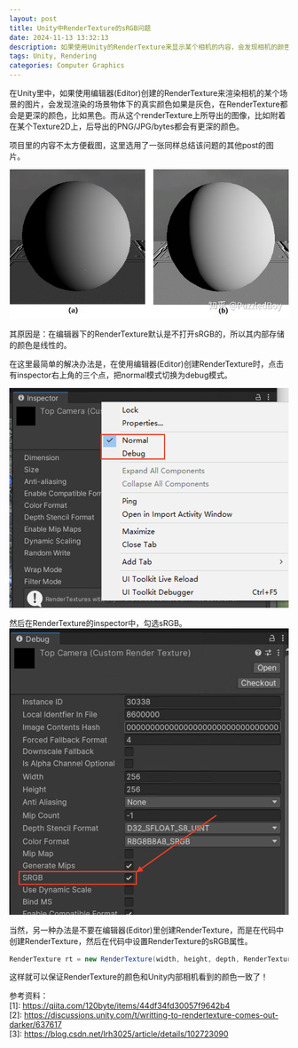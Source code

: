 ```yaml
---
layout: post
title: Unity中RenderTexture的sRGB问题
date: 2024-11-13 13:32:13
description: 如果使用Unity的RenderTexture来显示某个相机的内容，会发现相机的颜色和RenderTexture的颜色不一致。这是因为RenderTexture默认不打开sRGB，导致其内部存储的颜色其实是线性的。
tags: Unity, Rendering
categories: Computer Graphics
---
```


在Unity里中，如果使用编辑器(Editor)创建的RenderTexture来渲染相机的某个场景的图片，会发现渲染的场景物体下的真实颜色如果是灰色，在RenderTexture都会是更深的颜色，比如黑色。而从这个renderTexture上所导出的图像，比如附着在某个Texture2D上，后导出的PNG/JPG/bytes都会有更深的颜色。

项目里的内容不太方便截图，这里选用了一张同样总结该问题的其他post的图片。

![](/assets/img/post/24-11-13-render-texture-srgb/3.png)

其原因是：在编辑器下的RenderTexture默认是不打开sRGB的，所以其内部存储的颜色是线性的。

在这里最简单的解决办法是，在使用编辑器(Editor)创建RenderTexture时，点击有inspector右上角的三个点，把normal模式切换为debug模式。

![](/assets/img/post/24-11-13-render-texture-srgb/1.png)

然后在RenderTexture的inspector中，勾选sRGB。
![](/assets/img/post/24-11-13-render-texture-srgb/2.png)

当然，另一种办法是不要在编辑器(Editor)里创建RenderTexture，而是在代码中创建RenderTexture，然后在代码中设置RenderTexture的sRGB属性。

```csharp
RenderTexture rt = new RenderTexture(width, height, depth, RenderTextureFormat.ARGB32, RenderTextureReadWrite.sRGB);
```

这样就可以保证RenderTexture的颜色和Unity内部相机看到的颜色一致了！

参考资料：\
[1]: https://qiita.com/120byte/items/44df34fd30057f9642b4 \
[2]: https://discussions.unity.com/t/writting-to-rendertexture-comes-out-darker/637617 \
[3]: https://blog.csdn.net/lrh3025/article/details/102723090 